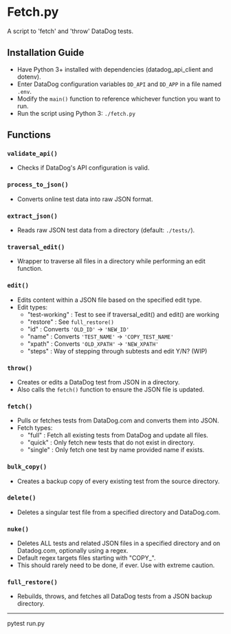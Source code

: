 # Fetch.py

A script to 'fetch' and 'throw' DataDog tests.

## Installation Guide

- Have Python 3+ installed with dependencies (datadog_api_client and dotenv).
- Enter DataDog configuration variables `DD_API` and `DD_APP` in a file named `.env`.
- Modify the `main()` function to reference whichever function you want to run.
- Run the script using Python 3: `./fetch.py`

## Functions

### `validate_api()`
- Checks if DataDog's API configuration is valid.

### `process_to_json()`
- Converts online test data into raw JSON format.

### `extract_json()`
- Reads raw JSON test data from a directory (default: `./tests/`).

### `traversal_edit()`
- Wrapper to traverse all files in a directory while performing an edit function.

### `edit()`
- Edits content within a JSON file based on the specified edit type.
- Edit types:
  - "test-working"  : Test to see if traversal_edit() and edit() are working
  - "restore"       : See `full_restore()`
  - "id"            : Converts `'OLD_ID'` -> `'NEW_ID'`
  - "name"          : Converts `'TEST_NAME'` -> `'COPY_TEST_NAME'`
  - "xpath"         : Converts `'OLD_XPATH'` -> `'NEW_XPATH'`
  - "steps"         : Way of stepping through subtests and edit Y/N? (WIP)

### `throw()`
- Creates or edits a DataDog test from JSON in a directory.
- Also calls the `fetch()` function to ensure the JSON file is updated.

### `fetch()`
- Pulls or fetches tests from DataDog.com and converts them into JSON.
- Fetch types:
  - "full"   : Fetch all existing tests from DataDog and update all files.
  - "quick"  : Only fetch new tests that do not exist in directory.
  - "single" : Only fetch one test by name provided name if exists.

### `bulk_copy()`
- Creates a backup copy of every existing test from the source directory.

### `delete()`
- Deletes a singular test file from a specified directory and DataDog.com.

### `nuke()`
- Deletes ALL tests and related JSON files in a specified directory and on Datadog.com, optionally using a regex.
- Default regex targets files starting with "COPY_".
- This should rarely need to be done, if ever. Use with extreme caution.

### `full_restore()`
- Rebuilds, throws, and fetches all DataDog tests from a JSON backup directory.

-------------
pytest run.py